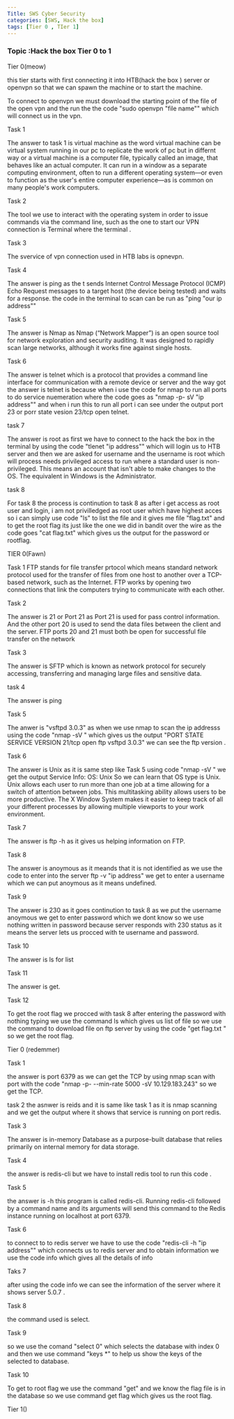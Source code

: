 ```yaml
---
Title: SWS Cyber Security
categories: [SWS, Hack the box]
tags: [Tier 0 , TIer 1]
---
```


### Topic :Hack the box Tier 0 to 1

Tier 0(meow)

this tier starts with first connecting it into HTB(hack the box ) server or openvpn so that we can spawn the machine or to start the machine.

To connect to openvpn we must download the starting point of the file of the open vpn and the run the the code "sudo openvpn "file name"" which will connect us in the vpn.

Task 1

The answer to task 1 is virtual machine as the word virtual machine can be virtual system running in our pc to replicate the work of pc but in differnt way or a virtual machine is a computer file, typically called an image, that behaves like an actual computer. It can run in a window as a separate computing environment, often to run a different operating system—or even to function as the user's entire computer experience—as is common on many people's work computers.

Task 2

The tool we use to interact with the operating system in order to issue commands via the command line, such as the one to start our VPN connection is Terminal where the terminal .

Task 3

The svervice of vpn connection used in HTB labs is opnevpn.

Task 4

The answer is ping as the t sends Internet Control Message Protocol (ICMP) Echo Request messages to a target host (the device being tested) and waits for a response.
the code in the terminal to scan can be run as "ping "our ip address""

Task 5

The answer is Nmap as Nmap (“Network Mapper”) is an open source tool for network exploration and security auditing. It was designed to rapidly scan large networks, although it works fine against single hosts.

Task 6

The answer is telnet which is a protocol that provides a command line interface for communication with a remote device or server and the way got the answer is telnet is because when i use the code for nmap to run all ports to do service nuemeration where the code goes as "nmap -p- sV "ip address"" and when i run this to run all port i can see under the output port 23 or porr state vesion 23/tcp open telnet.

task 7

The answer is root as first we have to connect to the hack the box in the terminal by using the code "tlenet "ip address"" which will login us to HTB server and then we are asked for username and the username is root which will process needs privileged access to run where a standard user is non-privileged. This means an account that isn't able to make changes to the OS. The equivalent in Windows is the Administrator.

task 8

For task 8 the process is continution to task 8 as after i get access as root user and login, i am not privilledged as root user which have highest acces so i can simply use code "ls" to list the file and it gives me file "flag.txt" and to get the root flag its just like the one we did in bandit over the wire as the code goes "cat flag.txt" which gives us the output for the password or rootflag.

TIER 0(Fawn)

Task 1
FTP stands for file transfer prtocol which means  standard network protocol used for the transfer of files from one host to another over a TCP-based network, such as the Internet. FTP works by opening two connections that link the computers trying to communicate with each other.

Task 2

The answer is 21 or Port 21 as Port 21 is used for pass control information. And the other port 20 is used to send the data files between the client and the server. FTP ports 20 and 21 must both be open for successful file transfer on the network

Task 3

The answer is SFTP which is known as  network protocol for securely accessing, transferring and managing large files and sensitive data.

task 4

The answer is ping  

Task 5

The anwer is "vsftpd 3.0.3" as when we use nmap to scan the ip addresss using the code "nmap -sV " which gives us the output
 "PORT   STATE SERVICE VERSION
21/tcp open  ftp     vsftpd 3.0.3"
we can see the ftp version .

Task 6

The answer is Unix as it is same step like Task 5 using code "nmap -sV " we get the output 
Service Info: OS: Unix
So we can learn that OS type is Unix.
Unix allows each user to run more than one job at a time allowing for a switch of attention between jobs. This multitasking ability allows users to be more productive. The X Window System makes it easier to keep track of all your different processes by allowing multiple viewports to your work environment.

Task 7

The answer is ftp -h as it gives us helping information on FTP.

Task 8

The answer is anoymous as it meands that it is not identified as we use the code to enter into the server ftp -v "ip address" we get to enter a username which we can put anoymous as it means undefined.

Task 9

The answer is 230 as it goes continution to task 8 as we put the username anoymous we get to enter password which we dont know so we use nothing written in password because server responds with 230 status as it means the server lets us procced with te username and password.

Task 10

The answer is ls for list

Task 11

The answer is get.

Task 12

To get the root flag we procced with task 8 after entering the password with nothing typing we use the command ls which gives us list of file so we use the command to download file on ftp server by using the code "get flag.txt " so we get the root flag.

Tier 0 (redemmer)

Task 1

the answer is port 6379 as we can get the TCP by using nmap scan with port with the code "nmap -p- --min-rate 5000 -sV 10.129.183.243" so we get the TCP.

task 2
the asnwer is reids and it is same like task 1 as it is nmap scanning and we get the output where it shows that service is running on port redis.

Task 3

The answer is in-memory Database as a purpose-built database that relies primarily on internal memory for data storage. 

Task 4

the answer is redis-cli but we have to install redis tool to run this code .

Task 5

the answer is -h this program is called redis-cli. Running redis-cli followed by a command name and its arguments will send this command to the Redis instance running on localhost at port 6379.

Task 6

to connect to to redis server we have to use the code "redis-cli -h "ip address"" which connects us to redis server and to obtain information we use the code info which gives all the details of info

Taks 7

after using the code info we can see the information of the server where it shows server 5.0.7    .

Task 8

the command used is select.

Task 9

so we use the comand "select 0" which selects the database with index 0 and then we use command "keys *" to help us show the keys of the selected to database.

Task 10

To get to root flag we use the command "get" and we know the flag file is in the database so we use command get flag which gives us the root flag.

Tier 1()